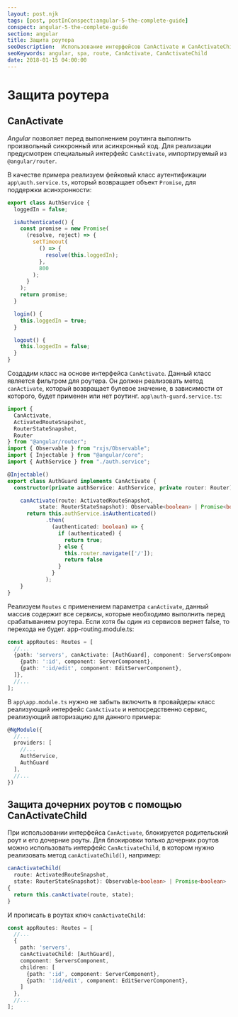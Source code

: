 ```yaml
---
layout: post.njk
tags: [post, postInConspect:angular-5-the-complete-guide]
conspect: angular-5-the-complete-guide
section: angular
title: Защита роутера
seoDescription:  Использование интерфейсов CanActivate и CanActivateChild для принятия решения об активации роутера.
seoKeywords: angular, spa, route, CanActivate, CanActivateChild
date: 2018-01-15 04:00:00
---
```

# Защита роутера

## CanActivate

*Angular* позволяет перед выполнением роутинга выполнить произвольный синхронный или асинхронный код. Для реализации предусмотрен специальный интерфейс `CanActivate`, импортируемый из `@angular/router`.

В качестве примера реализуем фейковый класс аутентификации `app\auth.service.ts`, который возвращает объект `Promise`, для поддержки асинхронности:

```typescript
export class AuthService {
  loggedIn = false;

  isAuthenticated() {
    const promise = new Promise(
      (resolve, reject) => {
        setTimeout(
          () => {
            resolve(this.loggedIn);
          },
          800
        );
      }
    );
    return promise;
  }

  login() {
    this.loggedIn = true;
  }

  logout() {
    this.loggedIn = false;
  }
}
```

Создадим класс на основе интерфейса `CanActivate`. Данный класс является фильтром для роутера. Он должен реализовать метод `canActivate`, который возвращает булевое значение, в зависимости от которого, будет применен или нет роутинг. `app\auth-guard.service.ts`:

```typescript
import { 
  CanActivate,
  ActivatedRouteSnapshot,
  RouterStateSnapshot,
  Router 
} from "@angular/router";
import { Observable } from "rxjs/Observable";
import { Injectable } from "@angular/core";
import { AuthService } from "./auth.service";

@Injectable()
export class AuthGuard implements CanActivate {
  constructor(private authService: AuthService, private router: Router) {};

    canActivate(route: ActivatedRouteSnapshot,
          state: RouterStateSnapshot): Observable<boolean> | Promise<boolean> | boolean {
      return this.authService.isAuthenticated()
            .then(
              (authenticated: boolean) => {
                if (authenticated) {
                  return true;
                } else {
                  this.router.navigate(['/']);
                  return false
                }
              }
            );
    }
}
```

Реализуем `Routes` с применением параметра `canActivate`, данный массив содержит все сервисы, которые необходимо выполнить перед срабатыванием роутера. Если хотя бы один из сервисов вернет false, то перехода не будет. app-routing.module.ts:

```typescript
const appRoutes: Routes = [
  //...
  {path: 'servers', canActivate: [AuthGuard], component: ServersComponent, children: [
    {path: ':id', component: ServerComponent},
    {path: ':id/edit', component: EditServerComponent},
  ]},
  //...
];
```

В `app\app.module.ts` нужно не забыть включить в провайдеры класс реализующий интерфейс `CanActivate` и непосредственно сервис, реализующий авторизацию для данного примера:

```typescript
@NgModule({
  //...
  providers: [
    //...
    AuthService, 
    AuthGuard
  ],
  //...
})
```

## Защита дочерних роутов с помощью CanActivateChild

При использовании интерфейса `CanActivate`, блокируется родительский роут и его дочерние роуты. Для блокировки только дочерних роутов можно использовать интерфейс `CanActivateChild`, в котором нужно реализовать метод `canActivateChild()`, например:

```typescript
canActivateChild(
  route: ActivatedRouteSnapshot,
  state: RouterStateSnapshot): Observable<boolean> | Promise<boolean> | boolean 
{
  return this.canActivate(route, state);
}
```

И прописать в роутах ключ `canActivateChild`:

```typescript
const appRoutes: Routes = [
  //...
  {
    path: 'servers', 
    canActivateChild: [AuthGuard], 
    component: ServersComponent, 
    children: [
      {path: ':id', component: ServerComponent},
      {path: ':id/edit', component: EditServerComponent},
    ]
  },
  //...
];
```